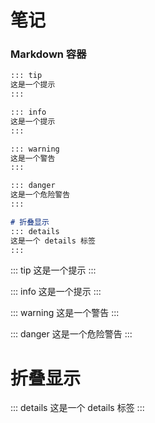 # 笔记

### Markdown 容器

```md
::: tip
这是一个提示
:::

::: info
这是一个提示
:::

::: warning
这是一个警告
:::

::: danger
这是一个危险警告
:::

# 折叠显示
::: details
这是一个 details 标签
:::
```  

::: tip
这是一个提示
:::

::: info
这是一个提示
:::

::: warning
这是一个警告
:::

::: danger
这是一个危险警告
:::

# 折叠显示
::: details
这是一个 details 标签
:::